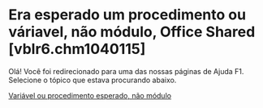 
# Era esperado um procedimento ou váriavel, não módulo, Office Shared [vblr6.chm1040115]

Olá! Você foi redirecionado para uma das nossas páginas de Ajuda F1. Selecione o tópico que estava procurando abaixo.

[Variável ou procedimento esperado, não módulo](http://msdn.microsoft.com/library/53bca70b-31a5-fad2-a2ca-5e76c2140560%28Office.15%29.aspx)
